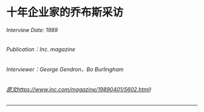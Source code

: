 # 十年企业家的乔布斯采访

###### Interview Date: 1989
###### Publication：Inc. magazine
###### Interviewer：George Gendron，Bo Burlingham
###### [原文](https://www.inc.com/magazine/19890401/5602.html)https://www.inc.com/magazine/19890401/5602.html)
---

